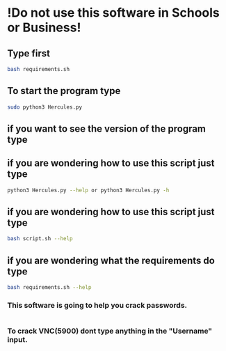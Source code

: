 # !Do not use this software in Schools or Business!

## Type first
```bash
bash requirements.sh
```

## To start the program type 
```bash 
sudo python3 Hercules.py
```

## if you want to see the version of the program type


## if you are wondering how to use this script just type

```bash
python3 Hercules.py --help or python3 Hercules.py -h
```

## if you are wondering how to use this script just type

```bash
bash script.sh --help
```

## if you are wondering what the requirements do type

```bash
bash requirements.sh --help
```

### This software is going to help you crack passwords.
#
### To crack VNC(5900) dont type anything in the "Username" input.


